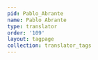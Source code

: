 ```yaml
---
pid: Pablo_Abrante
name: Pablo Abrante
type: translator
order: '109'
layout: tagpage
collection: translator_tags
---
```

